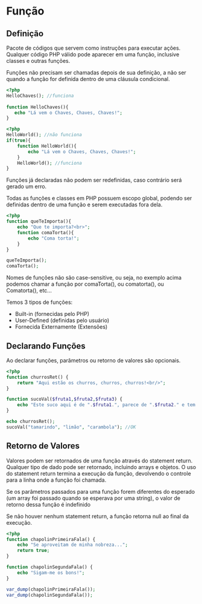# Função

## Definição

Pacote de códigos que servem como instruções para executar ações. Qualquer código PHP válido pode aparecer em uma função, inclusive classes e outras funções.

Funções não precisam ser chamadas depois de sua definição, a não ser quando a função for definida dentro de uma cláusula condicional.

```php
<?php
HelloChaves(); //funciona
    
function HelloChaves(){
   echo "Lá vem o Chaves, Chaves, Chaves!";
}
```

```php
<?php
HelloWorld(); //não funciona
if(true){
	function HelloWorld(){
		echo "Lá vem o Chaves, Chaves, Chaves!";
	}
	HelloWorld(); //funciona
}
```
Funções já declaradas não podem ser redefinidas, caso contrário será gerado um erro.

Todas as funções e classes em PHP possuem escopo global, podendo ser definidas dentro de uma função e serem executadas fora dela.
```php
<?php
function queTeImporta(){
    echo "Que te importa?<br>";
    function comaTorta(){
    	echo "Coma torta!";
    }
}

queTeImporta();
comaTorta();
```
Nomes de funções não são case-sensitive, ou seja, no exemplo acima podemos chamar a função por comaTorta(), ou comatorta(), ou Comatorta(), etc...

Temos 3 tipos de funções:

* Built-in (fornecidas pelo PHP)
* User-Defined (definidas pelo usuário)
* Fornecida Externamente (Extensões)

## Declarando Funções

Ao declarar funções, parâmetros ou retorno de valores são opcionais.

```php
<?php
function churrosRet() { 
	return "Aqui estão os churros, churros, churros!<br/>";
}

function sucoVal($fruta1,$fruta2,$fruta3) { 
	echo "Este suco aqui é de ".$fruta1.", parece de ".$fruta2." e tem gosto de ".$fruta3."!<br/>";
}

echo churrosRet();
sucoVal("tamarindo", "limão", "carambola"); //OK
```

## Retorno de Valores

Valores podem ser retornados de uma função através do statement return. Qualquer tipo de dado pode ser retornado, incluindo arrays e objetos.
O uso do statement return termina a execução da função, devolvendo o controle para a linha onde a função foi chamada.

Se os parâmetros passados para uma função forem diferentes do esperado (um array foi passado quando se esperava por uma string), o valor de retorno dessa função é indefinido

Se não houver nenhum statement return, a função retorna null ao final da execução.

```php
<?php
function chapolinPrimeiraFala() { 
	echo "Se aproveitam de minha nobreza...";
	return true;
}

function chapolinSegundaFala() { 
	echo "Sigam-me os bons!";
}

var_dump(chapolinPrimeiraFala());
var_dump(chapolinSegundaFala());
```